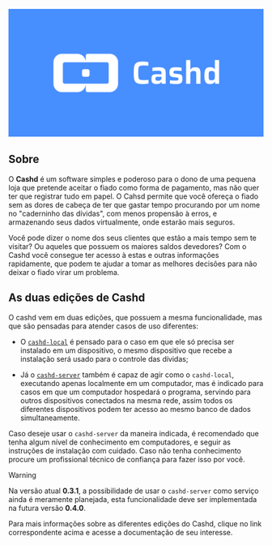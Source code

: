 ![banner](https://raw.githubusercontent.com/VFLins/cashd/refs/heads/main/cashd-server/src/cashd/assets/gh_banner-cashd.png)

## Sobre

O **Cashd** é um software simples e poderoso para o dono de uma pequena loja que
pretende aceitar o fiado como forma de pagamento, mas não quer ter que registrar tudo
em papel. O Cahsd permite que você ofereça o fiado sem as dores de cabeça de ter que
gastar tempo procurando por um nome no "caderninho das dívidas", com menos propensão à
erros, e armazenando seus dados virtualmente, onde estarão mais seguros.

Você pode dizer o nome dos seus clientes que estão a mais tempo sem te visitar? Ou
aqueles que possuem os maiores saldos devedores? Com o Cashd você consegue ter acesso à
estas e outras informações rapidamente, que podem te ajudar a tomar as melhores decisões
para não deixar o fiado virar um problema.

## As duas edições de Cashd

O cashd vem em duas edições, que possuem a mesma funcionalidade, mas que são pensadas
para atender casos de uso diferentes:

- O [`cashd-local`](https://github.com/VFLins/cashd/tree/main/cashd-local) é pensado para
o caso em que ele só precisa ser instalado em um dispositivo, o mesmo dispositivo que
recebe a instalação será usado para o controle das dívidas;

- Já o [`cashd-server`](https://github.com/VFLins/cashd/tree/main/cashd-server) também é
capaz de agir como o `cashd-local`, executando apenas localmente em um computador, mas é
indicado para casos em que um computador hospedará o programa, servindo para outros
dispositivos conectados na mesma rede, assim todos os diferentes dispositivos podem ter
acesso ao mesmo banco de dados simultaneamente.

Caso deseje usar o `cashd-server` da maneira indicada, é recomendado que tenha algum
nível de conhecimento em computadores, e seguir as instruções de instalação com cuidado.
Caso não tenha conhecimento procure um profissional técnico de confiança para fazer isso
por você.

> [!WARNING]
> Na versão atual **0.3.1**, a possibilidade de usar o `cashd-server` como serviço ainda
> é meramente planejada, esta funcionalidade deve ser implementada na futura versão
> **0.4.0**.

Para mais informações sobre as diferentes edições do Cashd, clique no link correspondente
acima e acesse a documentação de seu interesse.


